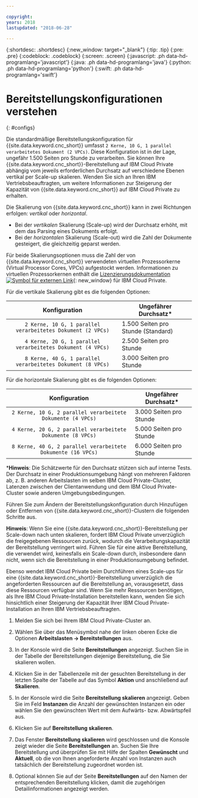 ```yaml
---

copyright:
years: 2018
lastupdated: "2018-06-28"

---
```


{:shortdesc: .shortdesc}
{:new_window: target="_blank"}
{:tip: .tip}
{:pre: .pre}
{:codeblock: .codeblock}
{:screen: .screen}
{:javascript: .ph data-hd-programlang='javascript'}
{:java: .ph data-hd-programlang='java'}
{:python: .ph data-hd-programlang='python'}
{:swift: .ph data-hd-programlang='swift'}

# Bereitstellungskonfigurationen verstehen
{: #configs}

Die standardmäßige Bereitstellungskonfiguration für {{site.data.keyword.cnc_short}} umfasst `2 Kerne, 10 G, 1 parallel verarbeitetes Dokument (2 VPCs)`. Diese Konfiguration ist in der Lage, ungefähr 1.500 Seiten pro Stunde zu verarbeiten. Sie können Ihre {{site.data.keyword.cnc_short}}-Bereitstellung auf IBM Cloud Private abhängig vom jeweils erforderlichen Durchsatz auf verschiedene Ebenen vertikal per Scale-up skalieren. Wenden Sie sich an Ihren IBM Vertriebsbeauftragten, um weitere Informationen zur Steigerung der Kapazität von {{site.data.keyword.cnc_short}} auf IBM Cloud Private zu erhalten.

Die Skalierung von {{site.data.keyword.cnc_short}} kann in zwei Richtungen erfolgen: _vertikal_ oder _horizontal_.

 - Bei der _vertikalen_ Skalierung (Scale-up) wird der Durchsatz erhöht, mit dem das Parsing eines Dokuments erfolgt.
 - Bei der _horizontalen_ Skalierung (Scale-out) wird die Zahl der Dokumente gesteigert, die gleichzeitig geparst werden.

Für beide Skalierungsoptionen muss die Zahl der von {{site.data.keyword.cnc_short}} verwendeten virtuellen Prozessorkerne (Virtual Processor Cores, VPCs) aufgestockt werden. Informationen zu virtuellen Prozessorkernen enthält die [Lizenzierungsdokumentation ![Symbol für externen Link](../../icons/launch-glyph.svg "Symbol für externen Link")](https://www.ibm.com/support/knowledgecenter/SSBS6K_2.1.0/manage_cluster/licensing.html){: new_window} für IBM Cloud Private.

Für die vertikale Skalierung gibt es die folgenden Optionen:

| Konfiguration                             |Ungefährer Durchsatz*           |
|:-----------------------------------------:|--------------------------------|
|`2 Kerne, 10 G, 1 parallel verarbeitetes Dokument (2 VPCs)` |1.500 Seiten pro Stunde (Standard)   |
|`4 Kerne, 20 G, 1 parallel verarbeitetes Dokument (4 VPCs)` |2.500 Seiten pro Stunde             |
|`8 Kerne, 40 G, 1 parallel verarbeitetes Dokument (8 VPCs)` |3.000 Seiten pro Stunde             |

Für die horizontale Skalierung gibt es die folgenden Optionen:

| Konfiguration                               |Ungefährer Durchsatz*           |
|:-------------------------------------------:|--------------------------------|
|`2 Kerne, 10 G, 2 parallel verarbeitete Dokumente (4 VPCs)`  |3.000 Seiten pro Stunde             |
|`4 Kerne, 20 G, 2 parallel verarbeitete Dokumente (8 VPCs)`  |5.000 Seiten pro Stunde             |
|`8 Kerne, 40 G, 2 parallel verarbeitete Dokumente (16 VPCs)` |6.000 Seiten pro Stunde             |

\***Hinweis**: Die Schätzwerte für den Durchsatz stützen sich auf interne Tests. Der Durchsatz in einer Produktionsumgebung hängt von mehreren Faktoren ab, z. B. anderen Arbeitslasten im selben IBM Cloud Private-Cluster, Latenzen zwischen der Clientanwendung und dem IBM Cloud Private-Cluster sowie anderen Umgebungsbedingungen.

Führen Sie zum Ändern der Bereitstellungskonfiguration durch Hinzufügen oder Entfernen von {{site.data.keyword.cnc_short}}-Clustern die folgenden Schritte aus.

**Hinweis**: Wenn Sie eine {{site.data.keyword.cnc_short}}-Bereitstellung per Scale-down nach unten skalieren, fordert IBM Cloud Private unverzüglich die freigegebenen Ressourcen zurück, wodurch die Verarbeitungskapazität der Bereitstellung verringert wird. Führen Sie für eine aktive Bereitstellung, die verwendet wird, keinesfalls ein Scale-down durch, insbesondere dann nicht, wenn sich die Bereitstellung in einer Produktionsumgebung befindet.
	
Ebenso wendet IBM Cloud Private beim Durchführen eines Scale-ups für eine {{site.data.keyword.cnc_short}}-Bereitstellung unverzüglich die angeforderten Ressourcen auf die Bereitstellung an, vorausgesetzt, dass diese Ressourcen verfügbar sind. Wenn Sie mehr Ressourcen benötigen, als Ihre IBM Cloud Private-Installation bereitstellen kann, wenden Sie sich hinsichtlich einer Steigerung der Kapazität Ihrer IBM Cloud Private-Installation an Ihren IBM Vertriebsbeauftragten.

  1. Melden Sie sich bei Ihrem IBM Cloud Private-Cluster an.

  1. Wählen Sie über das Menüsymbol nahe der linken oberen Ecke die Optionen **Arbeitslasten -> Bereitstellungen** aus.
  
  1. In der Konsole wird die Seite **Bereitstellungen** angezeigt. Suchen Sie in der Tabelle der Bereitstellungen diejenige Bereitstellung, die Sie skalieren wollen.
  
  1. Klicken Sie in der Tabellenzeile mit der gesuchten Bereitstellung in der letzten Spalte der Tabelle auf das Symbol **Aktion** und anschließend auf **Skalieren**.
  
  1. In der Konsole wird die Seite **Bereitstellung skalieren** angezeigt. Geben Sie im Feld **Instanzen** die Anzahl der gewünschten Instanzen ein oder wählen Sie den gewünschten Wert mit dem Aufwärts- bzw. Abwärtspfeil aus.
  
  1. Klicken Sie auf **Bereitstellung skalieren**.
  
  1. Das Fenster **Bereitstellung skalieren** wird geschlossen und die Konsole zeigt wieder die Seite **Bereitstellungen** an. Suchen Sie Ihre Bereitstellung und überprüfen Sie mit Hilfe der Spalten **Gewünscht** und **Aktuell**, ob die von Ihnen angeforderte Anzahl von Instanzen auch tatsächlich der Bereitstellung zugeordnet worden ist.
  
  1. Optional können Sie auf der Seite **Bereitstellungen** auf den Namen der entsprechenden Bereitstellung klicken, damit die zugehörigen Detailinformationen angezeigt werden.
  
  

